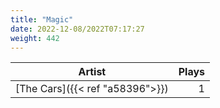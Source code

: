 ```yaml
---
title: "Magic"
date: 2022-12-08/2022T07:17:27
weight: 442
---
```




 Artist | Plays 
----- | -----:
[The Cars]({{< ref "a58396">}}) | 1
